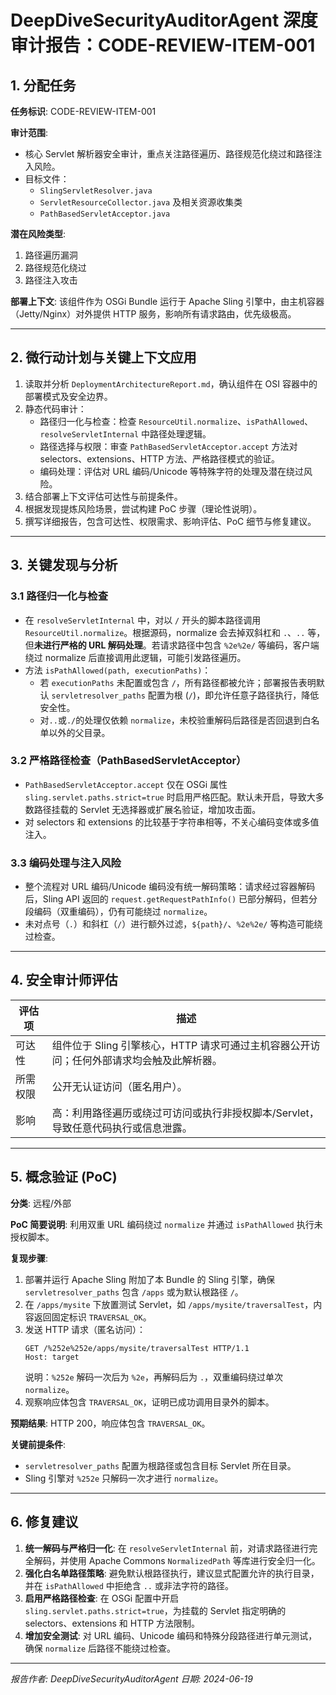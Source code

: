 # DeepDiveSecurityAuditorAgent 深度审计报告：CODE-REVIEW-ITEM-001

## 1. 分配任务
**任务标识**: CODE-REVIEW-ITEM-001

**审计范围**:
- 核心 Servlet 解析器安全审计，重点关注路径遍历、路径规范化绕过和路径注入风险。
- 目标文件：
  - `SlingServletResolver.java`
  - `ServletResourceCollector.java` 及相关资源收集类
  - `PathBasedServletAcceptor.java`

**潜在风险类型**:
1. 路径遍历漏洞
2. 路径规范化绕过
3. 路径注入攻击

**部署上下文**: 该组件作为 OSGi Bundle 运行于 Apache Sling 引擎中，由主机容器（Jetty/Nginx）对外提供 HTTP 服务，影响所有请求路由，优先级极高。

---

## 2. 微行动计划与关键上下文应用
1. 读取并分析 `DeploymentArchitectureReport.md`，确认组件在 OSI 容器中的部署模式及安全边界。
2. 静态代码审计：
   - 路径归一化与检查：检查 `ResourceUtil.normalize`、`isPathAllowed`、`resolveServletInternal` 中路径处理逻辑。
   - 路径选择与权限：审查 `PathBasedServletAcceptor.accept` 方法对 selectors、extensions、HTTP 方法、严格路径模式的验证。
   - 编码处理：评估对 URL 编码/Unicode 等特殊字符的处理及潜在绕过风险。
3. 结合部署上下文评估可达性与前提条件。
4. 根据发现提炼风险场景，尝试构建 PoC 步骤（理论性说明）。
5. 撰写详细报告，包含可达性、权限需求、影响评估、PoC 细节与修复建议。

---

## 3. 关键发现与分析

### 3.1 路径归一化与检查
- 在 `resolveServletInternal` 中，对以 `/` 开头的脚本路径调用 `ResourceUtil.normalize`。根据源码，normalize 会去掉双斜杠和 `.`、`..` 等，但**未进行严格的 URL 解码处理**。若请求路径中包含 `%2e%2e/` 等编码，客户端绕过 normalize 后直接调用此逻辑，可能引发路径遍历。
- 方法 `isPathAllowed(path, executionPaths)`：
  - 若 `executionPaths` 未配置或包含 `/`，所有路径都被允许；部署报告表明默认 `servletresolver_paths` 配置为根 (`/`)，即允许任意子路径执行，降低安全性。
  - 对`..`或`./`的处理仅依赖 `normalize`，未校验重解码后路径是否回退到白名单以外的父目录。

### 3.2 严格路径检查（PathBasedServletAcceptor）
- `PathBasedServletAcceptor.accept` 仅在 OSGi 属性 `sling.servlet.paths.strict=true` 时启用严格匹配。默认未开启，导致大多数路径挂载的 Servlet 无选择器或扩展名验证，增加攻击面。
- 对 selectors 和 extensions 的比较基于字符串相等，不关心编码变体或多值注入。

### 3.3 编码处理与注入风险
- 整个流程对 URL 编码/Unicode 编码没有统一解码策略：请求经过容器解码后，Sling API 返回的 `request.getRequestPathInfo()` 已部分解码，但若分段编码（双重编码），仍有可能绕过 `normalize`。
- 未对点号（`.`）和斜杠（`/`）进行额外过滤，`${path}/`、`%2e%2e/` 等构造可能绕过检查。

---

## 4. 安全审计师评估

| 评估项   | 描述                                                                                                           |
|---------|----------------------------------------------------------------------------------------------------------------|
| 可达性   | 组件位于 Sling 引擎核心，HTTP 请求可通过主机容器公开访问；任何外部请求均会触及此解析器。                                          |
| 所需权限 | 公开无认证访问（匿名用户）。                                                                                         |
| 影响     | 高：利用路径遍历或绕过可访问或执行非授权脚本/Servlet，导致任意代码执行或信息泄露。                                          |

---

## 5. 概念验证 (PoC)

**分类**: 远程/外部

**PoC 简要说明**: 利用双重 URL 编码绕过 `normalize` 并通过 `isPathAllowed` 执行未授权脚本。

**复现步骤**:
1. 部署并运行 Apache Sling 附加了本 Bundle 的 Sling 引擎，确保 `servletresolver_paths` 包含 `/apps` 或为默认根路径 `/`。
2. 在 `/apps/mysite` 下放置测试 Servlet，如 `/apps/mysite/traversalTest`，内容返回固定标识 `TRAVERSAL_OK`。
3. 发送 HTTP 请求（匿名访问）：
   ```
   GET /%252e%252e/apps/mysite/traversalTest HTTP/1.1
   Host: target
   ```
   说明：`%252e` 解码一次后为 `%2e`，再解码后为 `.`，双重编码绕过单次 `normalize`。
4. 观察响应体包含 `TRAVERSAL_OK`，证明已成功调用目录外的脚本。

**预期结果**: HTTP 200，响应体包含 `TRAVERSAL_OK`。

**关键前提条件**:
- `servletresolver_paths` 配置为根路径或包含目标 Servlet 所在目录。
- Sling 引擎对 `%252e` 只解码一次才进行 `normalize`。

---

## 6. 修复建议

1. **统一解码与严格归一化**: 在 `resolveServletInternal` 前，对请求路径进行完全解码，并使用 Apache Commons `NormalizedPath` 等库进行安全归一化。
2. **强化白名单路径策略**: 避免默认根路径执行，建议显式配置允许的执行目录，并在 `isPathAllowed` 中拒绝含 `..` 或非法字符的路径。
3. **启用严格路径检查**: 在 OSGi 配置中开启 `sling.servlet.paths.strict=true`，为挂载的 Servlet 指定明确的 selectors、extensions 和 HTTP 方法限制。
4. **增加安全测试**: 对 URL 编码、Unicode 编码和特殊分段路径进行单元测试，确保 `normalize` 后路径不能绕过检查。

---

*报告作者: DeepDiveSecurityAuditorAgent*
*日期: 2024-06-19*